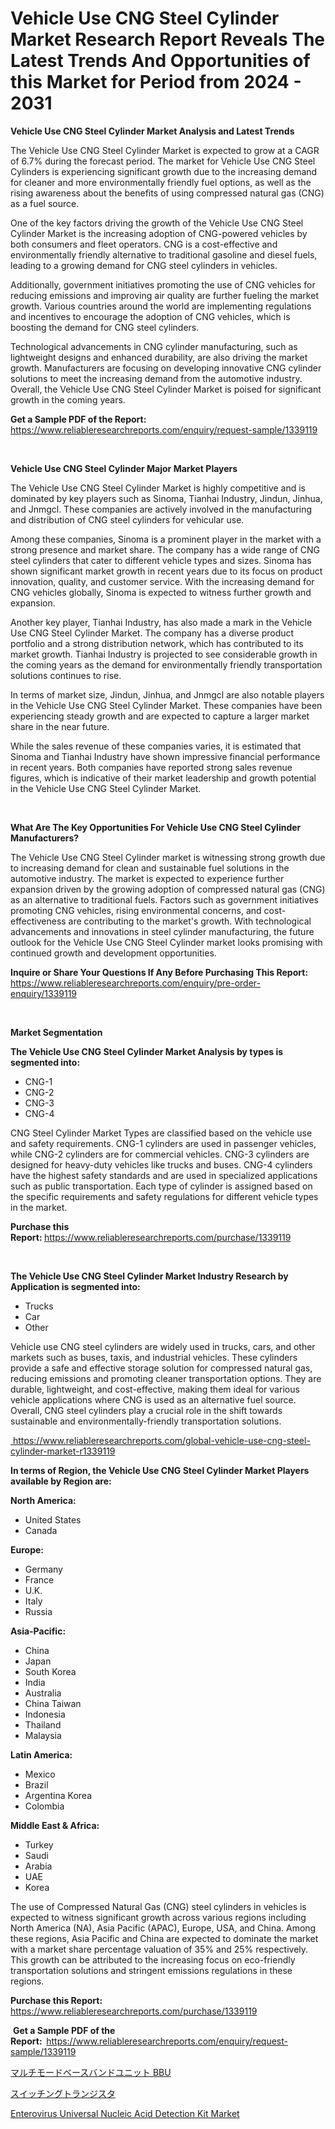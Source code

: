 <p><h1>Vehicle Use CNG Steel Cylinder Market Research Report Reveals The Latest Trends And Opportunities of this Market for Period from 2024 - 2031</h1></p><p><strong>Vehicle Use CNG Steel Cylinder Market Analysis and Latest Trends</strong></p>
<p><p>The Vehicle Use CNG Steel Cylinder Market is expected to grow at a CAGR of 6.7% during the forecast period. The market for Vehicle Use CNG Steel Cylinders is experiencing significant growth due to the increasing demand for cleaner and more environmentally friendly fuel options, as well as the rising awareness about the benefits of using compressed natural gas (CNG) as a fuel source.</p><p>One of the key factors driving the growth of the Vehicle Use CNG Steel Cylinder Market is the increasing adoption of CNG-powered vehicles by both consumers and fleet operators. CNG is a cost-effective and environmentally friendly alternative to traditional gasoline and diesel fuels, leading to a growing demand for CNG steel cylinders in vehicles.</p><p>Additionally, government initiatives promoting the use of CNG vehicles for reducing emissions and improving air quality are further fueling the market growth. Various countries around the world are implementing regulations and incentives to encourage the adoption of CNG vehicles, which is boosting the demand for CNG steel cylinders.</p><p>Technological advancements in CNG cylinder manufacturing, such as lightweight designs and enhanced durability, are also driving the market growth. Manufacturers are focusing on developing innovative CNG cylinder solutions to meet the increasing demand from the automotive industry. Overall, the Vehicle Use CNG Steel Cylinder Market is poised for significant growth in the coming years.</p></p>
<p><strong>Get a Sample PDF of the Report:&nbsp;</strong> <a href="https://www.reliableresearchreports.com/enquiry/request-sample/1339119">https://www.reliableresearchreports.com/enquiry/request-sample/1339119</a></p>
<p>&nbsp;</p>
<p><strong>Vehicle Use CNG Steel Cylinder Major Market Players</strong></p>
<p><p>The Vehicle Use CNG Steel Cylinder Market is highly competitive and is dominated by key players such as Sinoma, Tianhai Industry, Jindun, Jinhua, and Jnmgcl. These companies are actively involved in the manufacturing and distribution of CNG steel cylinders for vehicular use.</p><p>Among these companies, Sinoma is a prominent player in the market with a strong presence and market share. The company has a wide range of CNG steel cylinders that cater to different vehicle types and sizes. Sinoma has shown significant market growth in recent years due to its focus on product innovation, quality, and customer service. With the increasing demand for CNG vehicles globally, Sinoma is expected to witness further growth and expansion.</p><p>Another key player, Tianhai Industry, has also made a mark in the Vehicle Use CNG Steel Cylinder Market. The company has a diverse product portfolio and a strong distribution network, which has contributed to its market growth. Tianhai Industry is projected to see considerable growth in the coming years as the demand for environmentally friendly transportation solutions continues to rise.</p><p>In terms of market size, Jindun, Jinhua, and Jnmgcl are also notable players in the Vehicle Use CNG Steel Cylinder Market. These companies have been experiencing steady growth and are expected to capture a larger market share in the near future.</p><p>While the sales revenue of these companies varies, it is estimated that Sinoma and Tianhai Industry have shown impressive financial performance in recent years. Both companies have reported strong sales revenue figures, which is indicative of their market leadership and growth potential in the Vehicle Use CNG Steel Cylinder Market.</p></p>
<p>&nbsp;</p>
<p><strong>What Are The Key Opportunities For Vehicle Use CNG Steel Cylinder Manufacturers?</strong></p>
<p><p>The Vehicle Use CNG Steel Cylinder market is witnessing strong growth due to increasing demand for clean and sustainable fuel solutions in the automotive industry. The market is expected to experience further expansion driven by the growing adoption of compressed natural gas (CNG) as an alternative to traditional fuels. Factors such as government initiatives promoting CNG vehicles, rising environmental concerns, and cost-effectiveness are contributing to the market's growth. With technological advancements and innovations in steel cylinder manufacturing, the future outlook for the Vehicle Use CNG Steel Cylinder market looks promising with continued growth and development opportunities.</p></p>
<p><strong>Inquire or Share Your Questions If Any Before Purchasing This Report:</strong> <a href="https://www.reliableresearchreports.com/enquiry/pre-order-enquiry/1339119">https://www.reliableresearchreports.com/enquiry/pre-order-enquiry/1339119</a></p>
<p>&nbsp;</p>
<p><strong>Market Segmentation</strong></p>
<p><strong>The Vehicle Use CNG Steel Cylinder Market Analysis by types is segmented into:</strong></p>
<p><ul><li>CNG-1</li><li>CNG-2</li><li>CNG-3</li><li>CNG-4</li></ul></p>
<p><p>CNG Steel Cylinder Market Types are classified based on the vehicle use and safety requirements. CNG-1 cylinders are used in passenger vehicles, while CNG-2 cylinders are for commercial vehicles. CNG-3 cylinders are designed for heavy-duty vehicles like trucks and buses. CNG-4 cylinders have the highest safety standards and are used in specialized applications such as public transportation. Each type of cylinder is assigned based on the specific requirements and safety regulations for different vehicle types in the market.</p></p>
<p><strong>Purchase this Report:&nbsp;</strong><a href="https://www.reliableresearchreports.com/purchase/1339119">https://www.reliableresearchreports.com/purchase/1339119</a></p>
<p>&nbsp;</p>
<p><strong>The Vehicle Use CNG Steel Cylinder Market Industry Research by Application is segmented into:</strong></p>
<p><ul><li>Trucks</li><li>Car</li><li>Other</li></ul></p>
<p><p>Vehicle use CNG steel cylinders are widely used in trucks, cars, and other markets such as buses, taxis, and industrial vehicles. These cylinders provide a safe and effective storage solution for compressed natural gas, reducing emissions and promoting cleaner transportation options. They are durable, lightweight, and cost-effective, making them ideal for various vehicle applications where CNG is used as an alternative fuel source. Overall, CNG steel cylinders play a crucial role in the shift towards sustainable and environmentally-friendly transportation solutions.</p></p>
<p><a href="https://www.reliableresearchreports.com/global-vehicle-use-cng-steel-cylinder-market-r1339119">&nbsp;https://www.reliableresearchreports.com/global-vehicle-use-cng-steel-cylinder-market-r1339119</a></p>
<p><strong>In terms of Region, the Vehicle Use CNG Steel Cylinder Market Players available by Region are:</strong></p>
<p>
    <p> <strong> North America: </strong>
        <ul>
            <li>United States</li>
            <li>Canada</li>
        </ul>
        </p> 
    <p> <strong> Europe: </strong>
        <ul>
            <li>Germany</li>
            <li>France</li>
            <li>U.K.</li>
            <li>Italy</li>
            <li>Russia</li>
        </ul>
        </p> 
    <p> <strong> Asia-Pacific: </strong>
        <ul>
            <li>China</li>
            <li>Japan</li>
            <li>South Korea</li>
            <li>India</li>
            <li>Australia</li>
            <li>China Taiwan</li>
            <li>Indonesia</li>
            <li>Thailand</li>
            <li>Malaysia</li>
        </ul>
        </p> 
    <p> <strong> Latin America: </strong>
        <ul>
            <li>Mexico</li>
            <li>Brazil</li>
            <li>Argentina Korea</li>
            <li>Colombia</li>
        </ul>
        </p> 
    <p> <strong> Middle East & Africa: </strong>
        <ul>
            <li>Turkey</li>
            <li>Saudi</li>
            <li>Arabia</li>
            <li>UAE</li>
            <li>Korea</li>
        </ul>
    </p>
    </p>
<p><p>The use of Compressed Natural Gas (CNG) steel cylinders in vehicles is expected to witness significant growth across various regions including North America (NA), Asia Pacific (APAC), Europe, USA, and China. Among these regions, Asia Pacific and China are expected to dominate the market with a market share percentage valuation of 35% and 25% respectively. This growth can be attributed to the increasing focus on eco-friendly transportation solutions and stringent emissions regulations in these regions.</p></p>
<p><strong>Purchase this Report: </strong><a href="https://www.reliableresearchreports.com/purchase/1339119">https://www.reliableresearchreports.com/purchase/1339119</a></p>
<p>&nbsp;<strong>Get a Sample PDF of the Report:&nbsp;&nbsp;</strong><a href="https://www.reliableresearchreports.com/enquiry/request-sample/1339119">https://www.reliableresearchreports.com/enquiry/request-sample/1339119</a></p>
<p><strong></strong></p>
<p><p><a href="https://github.com/lrlmopnhwd79300/Market-Research-Report-List-2/blob/main/6971885122866.md">マルチモードベースバンドユニット BBU</a></p><p><a href="https://github.com/FredaJerde/Market-Research-Report-List-1/blob/main/3443315124251.md">スイッチングトランジスタ</a></p><p><a href="https://github.com/rahu1506/Market-Research-Report-List-4/blob/main/enterovirus-universal-nucleic-acid-detection-kit-market.md">Enterovirus Universal Nucleic Acid Detection Kit Market</a></p></p>